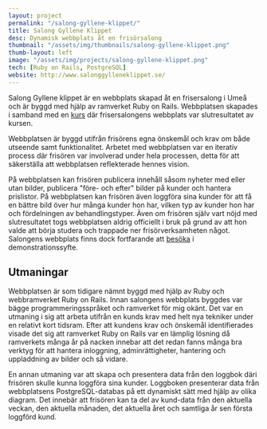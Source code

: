 ```yaml
---
layout: project
permalink: "/salong-gyllene-klippet/"
title: Salong Gyllene Klippet
desc: Dynamisk webbplats åt en frisörsalong
thumbnail: "/assets/img/thumbnails/salong-gyllene-klippet.png"
thumb-layout: left
image: "/assets/img/projects/salong-gyllene-klippet.png"
tech: [Ruby on Rails, PostgreSQL]
website: http://www.salonggylleneklippet.se/
---
```

Salong Gyllene klippet är en webbplats skapad åt en frisersalong i Umeå och är byggd med hjälp av ramverket Ruby on Rails. Webbplatsen skapades i samband med en [kurs](https://www.miun.se/utbildning/Kurser/Sok-kursplan/kursplan/?kursplanid=14417) där frisersalongens webbplats var slutresultatet av kursen.

Webbplatsen är byggd utifrån frisörens egna önskemål och krav om både utseende samt funktionalitet. Arbetet med webbplatsen var en iterativ process där frisören var involverad under hela processen, detta för att säkerställa att webbplatsen reflekterade hennes vision.

På webbplatsen kan frisören  publicera innehåll såsom nyheter med eller utan bilder, publicera "före- och efter" bilder på kunder och hantera prislistor. På webbplatsen kan frisören även loggföra sina kunder för att få en bättre bild över hur många kunder hon har, vilken typ av kunder hon har och fördelningen av behandlingstyper. Även om frisören själv vart nöjd med slutresultatet togs webbplatsen aldrig officiellt i bruk på grund av att hon valde att börja studera och trappade ner frisörverksamheten något. Salongens webbplats finns dock fortfarande att [besöka](http://www.salonggylleneklippet.se) i demonstrationssyfte.

## Utmaningar

Webbplatsen är som tidigare nämnt byggd med hjälp av Ruby och webbramverket Ruby on Rails. Innan salongens webbplats byggdes var bägge programmeringsspråket och ramverket för mig okänt. Det var en utmaning i sig att arbeta utifrån en kunds krav med helt nya tekniker under en relativt kort tidsram. Efter att kundens krav och önskemål identifierades visade det sig att ramverket Ruby on Rails var en lämplig lösning då ramverkets många år på nacken innebar att det redan fanns många bra verktyg för att hantera inloggning, adminrättigheter, hantering och uppladdning av bilder och så vidare.

En annan utmaning var att skapa och presentera data från den loggbok däri frisören skulle kunna loggföra sina kunder. Loggboken presenterar data från webbplatsens PostgreSQL-databas på ett dynamiskt sätt med hjälp av olika diagram. Det innebär att frisören kan ta del av kund-data från den aktuella veckan, den aktuella månaden, det aktuella året och samtliga år sen första loggförd kund.
